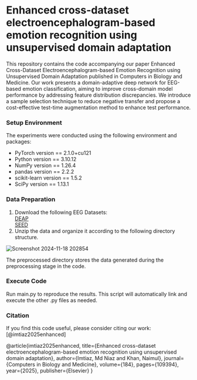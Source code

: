 # Enhanced cross-dataset electroencephalogram-based emotion recognition using unsupervised domain adaptation
This repository contains the code accompanying our paper Enhanced Cross-Dataset Electroencephalogram-based Emotion Recognition using Unsupervised Domain Adaptation published in Computers in Biology and Medicine. Our work presents a domain-adaptive deep network for EEG-based emotion classification, aiming to improve cross-domain model performance by addressing feature distribution discrepancies. We introduce a sample selection technique to reduce negative transfer and propose a cost-effective test-time augmentation method to enhance test performance.

### Setup Environment

The experiments were conducted using the following environment and packages:

- PyTorch version == 2.1.0+cu121<br />
- Python version == 3.10.12<br />
- NumPy version == 1.26.4<br />
- pandas version == 2.2.2<br />
- scikit-learn version == 1.5.2<br />
- SciPy version == 1.13.1

### Data Preparation

1.	Download the following EEG Datasets:<br />
 [DEAP](https://www.eecs.qmul.ac.uk/mmv/datasets/deap/download.html)<br />
 [SEED](https://bcmi.sjtu.edu.cn/home/seed/)<br />
2.	Unzip the data and organize it according to the following directory structure.<br />

![Screenshot 2024-11-18 202854](https://github.com/user-attachments/assets/708aa4fd-2070-46bd-b82b-fa11333a210f)

The preprocessed directory stores the data generated during the preprocessing stage in the code.

### Execute Code
Run main.py to reproduce the results. This script will automatically link and execute the other .py files as needed.


### Citation
If you find this code useful, please consider citing our work:
[@imtiaz2025enhanced]

@article{imtiaz2025enhanced,
  title={Enhanced cross-dataset electroencephalogram-based emotion recognition using unsupervised domain adaptation},
  author={Imtiaz, Md Niaz and Khan, Naimul},
  journal={Computers in Biology and Medicine},
  volume={184},
  pages={109394},
  year={2025},
  publisher={Elsevier}
}



